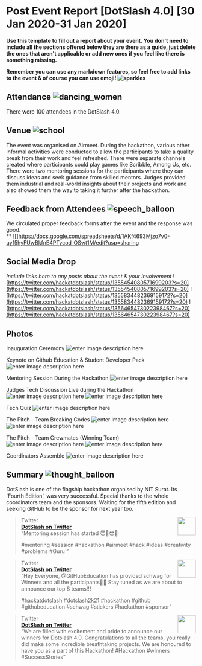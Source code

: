 # Post Event Report [DotSlash 4.0] [30 Jan 2020-31 Jan 2020]

**Use this template to fill out a report about your event. You don't need to include all the sections offered below they are there as a guide, just delete the ones that aren't applicable or add new ones if you feel like there is something missing.**

**Remember you can use any markdown features, so feel free to add links to the event & of course you can use emoji!  ![sparkles](https://github.githubassets.com/images/icons/emoji/unicode/2728.png)** 

## Attendance  ![dancing_women](https://github.githubassets.com/images/icons/emoji/unicode/1f46f.png)

There were 100 attendees in the DotSlash 4.0.

## Venue  ![school](https://github.githubassets.com/images/icons/emoji/unicode/1f3eb.png)

The event was organised on Airmeet.
During the hackathon, various other informal activities were conducted to allow the participants to take a quality break from their work and feel refreshed. There were separate channels created where participants could play games like Scribble, Among Us, etc. 
There were two mentoring sessions for the participants where they can discuss ideas and seek guidance from skilled mentors. Judges provided them industrial and real-world insights about their projects and work and also showed them the way to taking it further after the hackathon.

## Feedback from Attendees  ![speech_balloon](https://github.githubassets.com/images/icons/emoji/unicode/1f4ac.png)

We circulated proper feedback forms after the event and the response was good.  
**
![]https://docs.google.com/spreadsheets/d/1AKf4693Mjzo7v0-uyf5hyFUwBkfnE4PTycod_OSwt1M/edit?usp=sharing



## Social Media Drop

_Include links here to any posts about the event & your involvement_
![https://twitter.com/hackatdotslash/status/1355454080571699203?s=20](https://twitter.com/hackatdotslash/status/1355454080571699203?s=20)
![https://twitter.com/hackatdotslash/status/1355834482369159172?s=20](https://twitter.com/hackatdotslash/status/1355834482369159172?s=20)
![https://twitter.com/hackatdotslash/status/1356465473022398467?s=20](https://twitter.com/hackatdotslash/status/1356465473022398467?s=20)

## Photos

Inauguration Ceremony
![enter image description here](https://github.com/djsavaliya/Report/blob/dotslash4/Photos/Inauguration%20Ceremony.JPG)


Keynote on Github Education & Student Developer Pack
![enter image description here](https://github.com/djsavaliya/Report/blob/dotslash4/Photos/GitHub.JPG)


Mentoring Session During the Hackathon
![enter image description here](https://github.com/djsavaliya/Report/blob/dotslash4/Photos/Mentoring.JPG)


Judges Tech Discussion Live during the Hackathon
![enter image description here](https://github.com/djsavaliya/Report/blob/dotslash4/Photos/Judging.JPG)
![enter image description here](https://github.com/djsavaliya/Report/blob/dotslash4/Photos/Judging2.JPG)


Tech Quiz
![enter image description here](https://github.com/djsavaliya/Report/blob/dotslash4/Photos/Tech%20Quiz.JPG)


The Pitch - Team Breaking Codes
![enter image description here](https://github.com/djsavaliya/Report/blob/dotslash4/Photos/Pitch-Breaking%20Codes.JPG)
![enter image description here](https://github.com/djsavaliya/Report/blob/dotslash4/Photos/Pitch-Breaking%20Codes2.JPG)


The Pitch - Team Crewmates (Winning Team)
![enter image description here](https://github.com/djsavaliya/Report/blob/dotslash4/Photos/Pitch-Crewmates-Winner.JPG)
![enter image description here](https://github.com/djsavaliya/Report/blob/dotslash4/Photos/Pitch-Crewmates-Winner2.JPG)


Coordinators Assemble
![enter image description here](https://github.com/djsavaliya/Report/blob/dotslash4/Photos/Coordinators.JPG)



## Summary  ![thought_balloon](https://github.githubassets.com/images/icons/emoji/unicode/1f4ad.png)

DotSlash is one of the flagship hackathon organised by NIT Surat. Its 'Fourth Edition', was very successful. Special thanks to the whole coordinators team and the sponsors.
Waiting for the fifth edition and seeking GitHub to be the sponsor for next year too.


<blockquote><img src="https://pbs.twimg.com/media/Es-KSm2U4AIdZPN.jpg:large" width="48" align="right"><div>Twitter</div><div><strong><a href="https://twitter.com/hackatdotslash/status/1355454080571699203">DotSlash on Twitter</a></strong></div><div>“Mentoring session has started 😇🤩😎👏

#mentoring #session #hackathon #airmeet #hack  #ideas #creativity #problems #Guru
”</div></blockquote>


<blockquote><img src="https://pbs.twimg.com/media/EtDjY1GXAAAnQyD.jpg:large" width="48" align="right"><div>Twitter</div><div><strong><a href="https://twitter.com/hackatdotslash/status/1355834482369159172">DotSlash on Twitter</a></strong></div><div>“Hey Everyone, 
@GitHubEducation has provided schwag for Winners and all the participants🤩🤩
Stay tuned as we are about to announce our top 8 teams!!!

#hackatdotslash #dotslash2k21 #hackathon #github #githubeducation #schwag #stickers #hackathon #sponsor”</div></blockquote>


<blockquote><img src="https://pbs.twimg.com/media/EtMiKHFU0AASAAR.jpg:large" width="48" align="right"><div>Twitter</div><div><strong><a href="https://twitter.com/hackatdotslash/status/1356465473022398467?s=20">DotSlash on Twitter</a></strong></div><div>“We are filled with excitement and pride to announce our winners for Dotslash 4.0. Congratulations to all the teams, you really did make some incredible breathtaking projects. We are honoured to have you as a part of this Hackathon!
#Hackathon #winners #SuccessStories”</div></blockquote>
